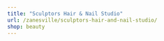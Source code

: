 ```yaml
---
title: "Sculptors Hair & Nail Studio"
url: /zanesville/sculptors-hair-and-nail-studio/
shop: beauty
---
```

